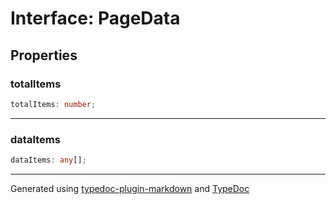 # Interface: PageData

## Properties

### totalItems

```ts
totalItems: number;
```

***

### dataItems

```ts
dataItems: any[];
```

***

Generated using [typedoc-plugin-markdown](https://www.npmjs.com/package/typedoc-plugin-markdown) and [TypeDoc](https://typedoc.org/)
